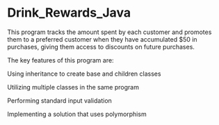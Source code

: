 # Drink_Rewards_Java

This program tracks the amount spent by each customer and promotes them to a preferred customer when they have accumulated $50 in purchases, giving them access to discounts on future purchases.

The key features of this program are:

Using inheritance to create base and children classes

Utilizing multiple classes in the same program

Performing standard input validation

Implementing a solution that uses polymorphism
